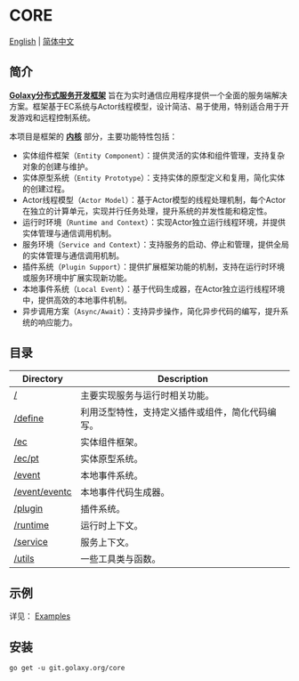 # CORE
[English](./README.md) | [简体中文](./README.zh_CN.md)

## 简介
[**Golaxy分布式服务开发框架**](https://github.com/pangdogs/framework) 旨在为实时通信应用程序提供一个全面的服务端解决方案。框架基于EC系统与Actor线程模型，设计简洁、易于使用，特别适合用于开发游戏和远程控制系统。

本项目是框架的 [**内核**](https://github.com/pangdogs/core) 部分，主要功能特性包括：

- 实体组件框架（`Entity Component`）：提供灵活的实体和组件管理，支持复杂对象的创建与维护。
- 实体原型系统（`Entity Prototype`）：支持实体的原型定义和复用，简化实体的创建过程。
- Actor线程模型（`Actor Model`）：基于Actor模型的线程处理机制，每个Actor在独立的计算单元，实现并行任务处理，提升系统的并发性能和稳定性。
- 运行时环境（`Runtime and Context`）：实现Actor独立运行线程环境，并提供实体管理与通信调用机制。
- 服务环境（`Service and Context`）：支持服务的启动、停止和管理，提供全局的实体管理与通信调用机制。
- 插件系统（`Plugin Support`）：提供扩展框架功能的机制，支持在运行时环境或服务环境中扩展实现新功能。
- 本地事件系统（`Local Event`）：基于代码生成器，在Actor独立运行线程环境中，提供高效的本地事件机制。
- 异步调用方案（`Async/Await`）：支持异步操作，简化异步代码的编写，提升系统的响应能力。

## 目录
| Directory                                                                | Description |
|--------------------------------------------------------------------------| ----------- |
| [/](https://github.com/pangdogs/core)                                    | 主要实现服务与运行时相关功能。|
| [/define](https://github.com/pangdogs/core/tree/main/define)             | 利用泛型特性，支持定义插件或组件，简化代码编写。 |
| [/ec](https://github.com/pangdogs/core/tree/main/ec)                     | 实体组件框架。 |
| [/ec/pt](https://github.com/pangdogs/core/tree/main/ec/pt)               | 实体原型系统。 |
| [/event](https://github.com/pangdogs/core/tree/main/event)               | 本地事件系统。 |
| [/event/eventc](https://github.com/pangdogs/core/tree/main/event/eventc) | 本地事件代码生成器。 |
| [/plugin](https://github.com/pangdogs/core/tree/main/plugin)             | 插件系统。 |
| [/runtime](https://github.com/pangdogs/core/tree/main/runtime)           | 运行时上下文。 |
| [/service](https://github.com/pangdogs/core/tree/main/service)           | 服务上下文。 |
| [/utils](https://github.com/pangdogs/core/tree/main/utils)               | 一些工具类与函数。 |

## 示例

详见： [Examples](https://github.com/pangdogs/examples)

## 安装
```
go get -u git.golaxy.org/core
```
